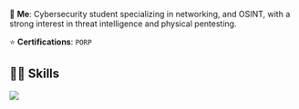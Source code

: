 💬 **Me**: Cybersecurity student specializing in networking, and OSINT, with a strong interest in threat intelligence and physical pentesting.

⭐ **Certifications**: `PORP`

## 👨‍💻 Skills
[![](https://skillicons.dev/icons?i=ansible,bash,c,docker,git,github,latex,linux,obsidian,powershell,py,vim,vscode)](https://skillicons.dev)

<!--
**Wemubis/Wemubis** is a ✨ _special_ ✨ repository because its `README.md` (this file) appears on your GitHub profile.

Here are some ideas to get you started:

- 🔭 I’m currently working on ...
- 🌱 I’m currently learning ...
- 👯 I’m looking to collaborate on ...
- 🤔 I’m looking for help with ...
- 💬 Ask me about ...
- 📫 How to reach me: ...
- 😄 Pronouns: ...
- ⚡ Fun fact: ...
-->
